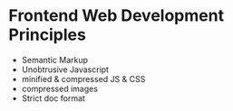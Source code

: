 # Frontend Web Development Principles

* Semantic Markup
* Unobtrusive Javascript
* minified & compressed JS & CSS
* compressed images
* Strict doc format
